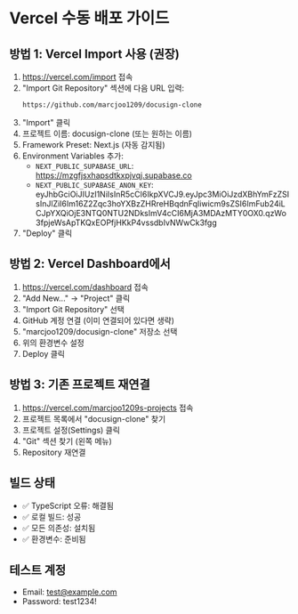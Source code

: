 # Vercel 수동 배포 가이드

## 방법 1: Vercel Import 사용 (권장)
1. https://vercel.com/import 접속
2. "Import Git Repository" 섹션에 다음 URL 입력:
   ```
   https://github.com/marcjoo1209/docusign-clone
   ```
3. "Import" 클릭
4. 프로젝트 이름: docusign-clone (또는 원하는 이름)
5. Framework Preset: Next.js (자동 감지됨)
6. Environment Variables 추가:
   - `NEXT_PUBLIC_SUPABASE_URL`: https://mzgfjsxhapsdtkxpjvqj.supabase.co
   - `NEXT_PUBLIC_SUPABASE_ANON_KEY`: eyJhbGciOiJIUzI1NiIsInR5cCI6IkpXVCJ9.eyJpc3MiOiJzdXBhYmFzZSIsInJlZiI6Im16Z2Zqc3hoYXBzZHRreHBqdnFqIiwicm9sZSI6ImFub24iLCJpYXQiOjE3NTQ0NTU2NDksImV4cCI6MjA3MDAzMTY0OX0.qzWo3fpjeWsApTKQxEOPfjHKkP4vssdbIvNWwCk3fgg
7. "Deploy" 클릭

## 방법 2: Vercel Dashboard에서
1. https://vercel.com/dashboard 접속
2. "Add New..." → "Project" 클릭
3. "Import Git Repository" 선택
4. GitHub 계정 연결 (이미 연결되어 있다면 생략)
5. "marcjoo1209/docusign-clone" 저장소 선택
6. 위의 환경변수 설정
7. Deploy 클릭

## 방법 3: 기존 프로젝트 재연결
1. https://vercel.com/marcjoo1209s-projects 접속
2. 프로젝트 목록에서 "docusign-clone" 찾기
3. 프로젝트 설정(Settings) 클릭
4. "Git" 섹션 찾기 (왼쪽 메뉴)
5. Repository 재연결

## 빌드 상태
- ✅ TypeScript 오류: 해결됨
- ✅ 로컬 빌드: 성공
- ✅ 모든 의존성: 설치됨
- ✅ 환경변수: 준비됨

## 테스트 계정
- Email: test@example.com
- Password: test1234!